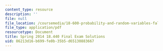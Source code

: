 ```yaml
---
content_type: resource
description: ''
file: null
file_location: /coursemedia/18-600-probability-and-random-variables-fall-2019/86213d16b699fe0b35b5d65130883667_MIT18_600F19_final_2014_soln.pdf
file_type: application/pdf
resourcetype: Document
title: Spring 2014 18.440 Final Exam Solutions
uid: 86213d16-b699-fe0b-35b5-d65130883667
---
```

